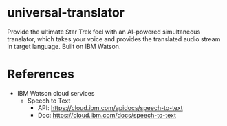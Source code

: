 # universal-translator
Provide the ultimate Star Trek feel with an AI-powered simultaneous translator, which takes your voice and provides the translated audio stream in target language.
Built on IBM Watson.



# References
- IBM Watson cloud services
  - Speech to Text
    - API: https://cloud.ibm.com/apidocs/speech-to-text
    - Doc: https://cloud.ibm.com/docs/speech-to-text


